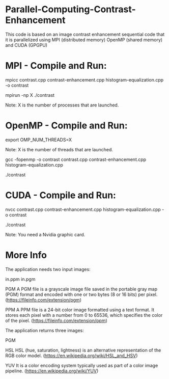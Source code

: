 # Parallel-Computing-Contrast-Enhancement
This code is based on an image contrast enhancement sequential code that it is parallelized using MPI (distributed memory) OpenMP (shared memory) and CUDA (GPGPU)

# MPI - Compile and Run:

mpicc contrast.cpp contrast-enhancement.cpp histogram-equalization.cpp -o contrast

mpirun -np X ./contrast

Note: X is the number of processes that are launched.

# OpenMP - Compile and Run:

export OMP_NUM_THREADS=X

Note: X is the number of threads that are launched.

gcc -fopenmp -o contrast contrast.cpp contrast-enhancement.cpp histogram-equalization.cpp

./contrast

# CUDA - Compile and Run:

nvcc contrast.cpp contrast-enhancement.cpp histogram-equalization.cpp -o contrast

./contrast

Note: You need a Nvidia graphic card.

# More Info

The application needs two input images:

in.ppm
in.pgm

PGM
A PGM file is a grayscale image file saved in the portable gray map (PGM) format and encoded with one or two bytes (8 or 16 bits) per pixel.
(https://fileinfo.com/extension/pgm)

PPM
A PPM file is a 24-bit color image formatted using a text format. It stores each pixel with a number from 0 to 65536, which specifies the color of the pixel.
(https://fileinfo.com/extension/ppm)

The application returns three images:

PGM

HSL
HSL (hue, saturation, lightness) is an alternative representation of the RGB color model.
(https://en.wikipedia.org/wiki/HSL_and_HSV)

YUV
It is a color encoding system typically used as part of a color image pipeline.
(https://en.wikipedia.org/wiki/YUV)
